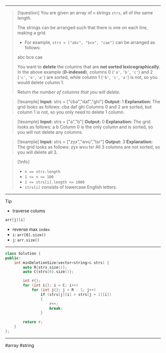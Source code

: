 ___

> [!question] 
> You are given an array of `n` strings `strs`, all of the same length.
> 
> The strings can be arranged such that there is one on each line, making a grid.
> - For example, `strs = ["abc", "bce", "cae"]` can be arranged as follows:
> 
> abc
> bce
> cae
> 
> You want to **delete** the columns that are **not sorted lexicographically**. In the above example (**0-indexed**), columns 0 (`'a'`, `'b'`, `'c'`) and 2 (`'c'`, `'e'`, `'e'`) are sorted, while column 1 (`'b'`, `'c'`, `'a'`) is not, so you would delete column 1.
> 
> Return _the number of columns that you will delete_. 

> [!example] 
> **Input:** strs = ["cba","daf","ghi"]
**Output:** 1
**Explanation:** The grid looks as follows:
  cba
  daf
  ghi
Columns 0 and 2 are sorted, but column 1 is not, so you only need to delete 1 column. 

> [!example] 
> **Input:** strs = ["a","b"]
**Output:** 0
**Explanation:** The grid looks as follows:
  a
  b
Column 0 is the only column and is sorted, so you will not delete any columns. 

> [!example] 
> **Input:** strs = ["zyx","wvu","tsr"]
**Output:** 3
**Explanation:** The grid looks as follows:
  zyx
  wvu
  tsr
All 3 columns are not sorted, so you will delete all 3. 

> [!info] 
> - `n == strs.length`
> - `1 <= n <= 100`
> - `1 <= strs[i].length <= 1000`
> - `strs[i]` consists of lowercase English letters. 

___

> [!tip] 
> - traverse colums
> ```cpp
> arr[j][i]
> ```
> - reverse max `index`
> - `i`: `arr[0].size()`
> - `j`: `arr.size()`

___

```cpp
class Solution {
public:
    int minDeletionSize(vector<string>& strs) {
        auto R{strs.size()};
        auto C{strs[0].size()};

        int r{};
        for (int i{}; i < C; i++)
            for (int j{}; j < R - 1; j++)
                if (strs[j][i] > strs[j + 1][i])
                {
                    r++;
                    break;
                }
        
        return r;
    }
};
```

___

#array #string 